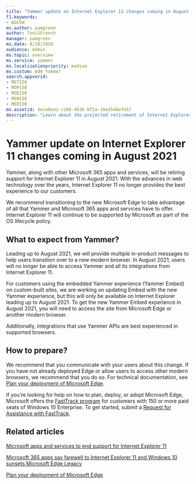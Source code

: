 ```yaml
---
title: "Yammer update on Internet Explorer 11 changes coming in August 2021"
f1.keywords:
- NOCSH
ms.author: pamgreen
author: ToniSFrench
manager: pamgreen
ms.date: 8/18/2020
audience: Admin
ms.topic: overview
ms.service: yammer
ms.localizationpriority: medium
ms.custom: Adm_Yammer
search.appverid:
- MET150
- MOP150
- MOE150
- MEW150
- MED150
ms.assetid: 4ece0ee2-c268-4636-bf2a-16e454befe57
description: "Learn about the projected retirement of Internet Explorer coming in August 2021."
---
```

# Yammer update on Internet Explorer 11 changes coming in August 2021

Yammer, along with other Microsoft 365 apps and services, will be retiring support for Internet Explorer 11 in August 2021. With the advances in web technology over the years, Internet Explorer 11 no longer provides the best experience to our customers.

We recommend transitioning to the new Microsoft Edge to take advantage of all that Yammer and Microsoft 365 apps and services have to offer. Internet Explorer 11 will continue to be supported by Microsoft as part of the OS lifecycle policy.

## What to expect from Yammer?

Leading up to August 2021, we will provide multiple in-product messages to help users transition over to a new modern browser. In August 2021, users will no longer be able to access Yammer and all its integrations from Internet Explorer 11.

For customers using the embedded Yammer experience (Yammer Embed) on custom-built sites, we are working on updating Embed with the new Yammer experience, but this will only be available on Internet Explorer leading up to August 2021. To get the new Yammer Embed experience in August 2021, you will need to access the site from Microsoft Edge or another modern browser.

Additionally, integrations that use Yammer APIs are best experienced in supported browsers. 

## How to prepare?

We recommend that you communicate with your users about this change. If you have not already deployed Edge or allow users to access other modern browsers, we recommend that you do so. For technical documentation, see [Plan your deployment of Microsoft Edge](/deployedge/deploy-edge-plan-deployment).

If you’re looking for help on how to plan, deploy, or adopt Microsoft Edge, Microsoft offers the [FastTrack program](/fasttrack/win-10-microsoft-edge-assistance-offered) for customers with 150 or more paid seats of Windows 10 Enterprise. To get started, submit a [Request for Assistance with FastTrack](/fasttrack/win-10-microsoft-edge-assistance-offered).


## Related articles

[Microsoft apps and services to end support for Internet Explorer 11](/lifecycle/announcements/internet-explorer-11-support-end-dates)

[Microsoft 365 apps say farewell to Internet Explorer 11 and Windows 10 sunsets Microsoft Edge Legacy](https://techcommunity.microsoft.com/t5/microsoft-365-blog/microsoft-365-apps-say-farewell-to-internet-explorer-11-and/ba-p/1591666)

[Plan your deployment of Microsoft Edge](/deployedge/deploy-edge-plan-deployment)